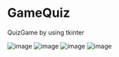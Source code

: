 # GameQuiz
QuizGame by using tkinter



![image](https://user-images.githubusercontent.com/70315319/111710443-b8511100-886f-11eb-88b4-06e831b7df51.png)
![image](https://user-images.githubusercontent.com/70315319/111710500-d0c12b80-886f-11eb-9f54-0e36c4824d56.png)
![image](https://user-images.githubusercontent.com/70315319/111710563-eafb0980-886f-11eb-9dd7-2651dbd1a1af.png)
![image](https://user-images.githubusercontent.com/70315319/111710587-fb12e900-886f-11eb-91fc-54fe601ea3cf.png)
